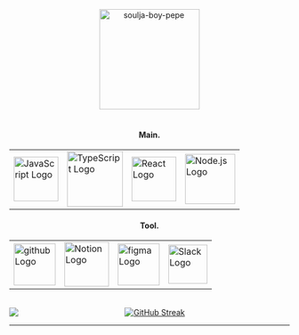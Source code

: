 <div align="center">
  <img src="https://github.com/user-attachments/assets/ad39556a-d83c-4223-ad43-f50f3f84bdad" alt="soulja-boy-pepe" width="180" /> <br>

</div>

<br>



<h4 align="center">Main.</h4>
<div align="center">
  <table>
    <tr>
      <td><img src="https://github.com/user-attachments/assets/d8e72d97-1834-4571-8264-57054f0a4eca" alt="JavaScript Logo" width="80" /></td>
      <td><img src="https://github.com/user-attachments/assets/65b9cc14-b043-4645-833e-e019bec185e4" alt="TypeScript Logo" width="100" /></td>
      <td><img src="https://github.com/user-attachments/assets/d89a5a21-a52f-4be2-81ba-3a91191c2c3f" alt="React Logo" width="80" /></td>
      <td><img src="https://github.com/user-attachments/assets/1da156db-3730-4ac5-88a5-b3af431d8d54" alt="Node.js Logo" width="90" /></td>
      </tr>
  </table>
  
</div>

<h4 align="center">Tool.</h4>
<div align="center">
  <table>
    <tr>
      <td><img src="https://github.com/user-attachments/assets/1bb3bc18-c412-459a-b611-164e7c65368d" alt="github Logo" width="75" /></td>
       <td><img src="https://github.com/user-attachments/assets/793c7ecb-fc54-43ee-b492-de1997f232c2" alt="Notion Logo" width="80" /></td>
      <td><img src="https://github.com/user-attachments/assets/3df9b58f-1680-4dc7-935a-5c4d4fbeb554" alt="figma Logo" width="75" /></td>
     <td><img src="https://github.com/user-attachments/assets/39e0e222-8b14-4e96-89a0-14d16c0435ed" alt="Slack Logo" width="70" /></td>
    </tr>
  </table>
</div>





<!--내용 부분-->
<!--<h4 align="center">✨ Tech Stack ✨</h4>
<div align="center">
  <img src="https://img.shields.io/badge/react-20232a.svg?style=for-the-badge&logo=react&logoColor=61DAFB" />&nbsp
  <img src="https://img.shields.io/badge/typescript-007ACC.svg?style=for-the-badge&logo=typescript&logoColor=white" />&nbsp
  <img src="https://img.shields.io/badge/javascript-F7DF1E.svg?style=for-the-badge&logo=javascript&logoColor=20232a" />&nbsp
    <img src="https://img.shields.io/badge/html5-E34F26.svg?style=for-the-badge&logo=html5&logoColor=white" />&nbsp

</div>

<div align="center">
   <img src="https://img.shields.io/badge/css3-1572B6.svg?style=for-the-badge&logo=css3&logoColor=white" />&nbsp
  <img src="https://img.shields.io/badge/styled--components-DB7093?style=for-the-badge&logo=styled-components&logoColor=ffd35b" />&nbsp
    <img src="https://img.shields.io/badge/tailwindcss-1daabb.svg?style=for-the-badge&logo=tailwind-css&logoColor=white" />&nbsp


</div>


<br>


<h4 align="center">🛠 Tools 🛠</h4>
<div align="center">
  <img src="https://img.shields.io/badge/github-181717.svg?style=for-the-badge&logo=github&logoColor=white" />&nbsp
  <img src="https://img.shields.io/badge/git-F7DF1E.svg?style=for-the-badge&logo=git&logoColor=20232a" />&nbsp
  <img src="https://img.shields.io/badge/figma-F24E1E.svg?style=for-the-badge&logo=figma&logoColor=white" />&nbsp
  <img src="https://img.shields.io/badge/Notion-F3F3F3.svg?style=for-the-badge&logo=notion&logoColor=black" />&nbsp
  <img src ="https://img.shields.io/badge/Slack-815E7F.svg?&style=for-the-badge&logo=Slack&logoColor=white"/ >&nbsp
  <img src ="https://img.shields.io/badge/Zoom-2D8CFF?style=for-the-badge&logo=zoom&logoColor=white"/ >&nbsp
   <img src ="https://img.shields.io/badge/Discord-%235865F2.svg?style=for-the-badge&logo=discord&logoColor=white"/ >&nbsp
 
</div>



-->
<br>

<div align="center">
<img align="left" src="https://readmestats.999857.xyz/api?username=HSCHEOL&show_icons=true&locale=en& "/>
<a href="https://git.io/streak-stats"><img src="https://streak-stats.demolab.com?user=HSCHEOL&hide_border=true&border_radius=50&mode=weekly&theme=ocean-gradient&card_width=350" alt="GitHub Streak" /></a>
</div>


---








